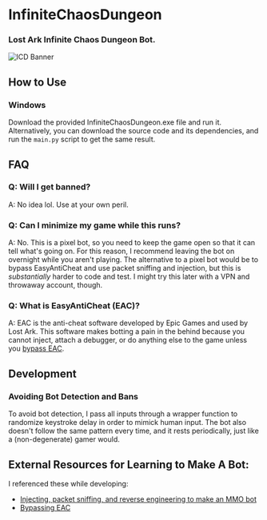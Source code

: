 # InfiniteChaosDungeon
### Lost Ark Infinite Chaos Dungeon Bot.

![ICD Banner](https://i.redd.it/77wiu2hy5eq81.jpg)

## How to Use
### Windows
Download the provided InfiniteChaosDungeon.exe file and run it. Alternatively, you can download the source code and its dependencies, and run the `main.py` script to get the same result.

## FAQ
### Q: Will I get banned?
A: No idea lol. Use at your own peril.
### Q: Can I minimize my game while this runs?
A: No. This is a pixel bot, so you need to keep the game open so that it can tell what's going on. For this reason, I recommend leaving the bot on overnight while you aren't playing. The alternative to a pixel bot would be to bypass EasyAntiCheat and use packet sniffing and injection, but this is *substantially* harder to code and test. I might try this later with a VPN and throwaway account, though.
### Q: What is EasyAntiCheat (EAC)?
A: EAC is the anti-cheat software developed by Epic Games and used by Lost Ark. This software makes botting a pain in the behind because you cannot inject, attach a debugger, or do anything else to the game unless you [bypass EAC](https://guidedhacking.com/threads/how-to-bypass-eac-easy-anti-cheat.15956/).

## Development

### Avoiding Bot Detection and Bans
To avoid bot detection, I pass all inputs through a wrapper function to randomize keystroke delay in order to mimick human input. The bot also doesn't follow the same pattern every time, and it rests periodically, just like a (non-degenerate) gamer would.

## External Resources for Learning to Make A Bot:
I referenced these while developing:
* [Injecting, packet sniffing, and reverse engineering to make an MMO bot](https://guidedhacking.com/threads/how-to-make-an-mmo-bot-mmorpg-bot-automation.15173/)
* [Bypassing EAC](https://guidedhacking.com/threads/how-to-bypass-eac-easy-anti-cheat.15956/)
